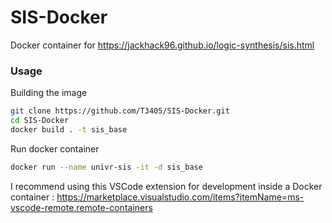 # SIS-Docker
Docker container for <https://jackhack96.github.io/logic-synthesis/sis.html>

### Usage
Building the image
```bash
git clone https://github.com/T3405/SIS-Docker.git
cd SIS-Docker
docker build . -t sis_base
```

Run docker container
```bash
docker run --name univr-sis -it -d sis_base
```

I recommend using this VSCode extension for development inside a Docker container : <https://marketplace.visualstudio.com/items?itemName=ms-vscode-remote.remote-containers>
